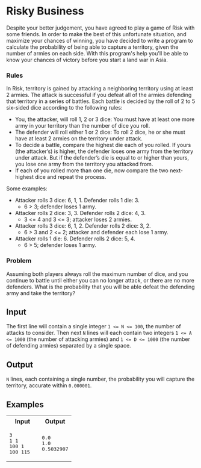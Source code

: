 # Risky Business

Despite your better judgement, you have agreed to play a game of Risk with some friends.
In order to make the best of this unfortunate situation, and maximize your chances of winning, you have decided to write a program to calculate the probability of being able to capture a territory, given the number of armies on each side.
With this program's help you'll be able to know your chances of victory before you start a land war in Asia.

### Rules
In Risk, territory is gained by attacking a neighboring territory using at least 2 armies. The attack is successful if you defeat all of the armies defending that territory in a series of battles. Each battle is decided by the roll of 2 to 5 six-sided dice according to the following rules:

- You, the attacker, will roll 1, 2 or 3 dice: You must have at least one more army in your territory than the number of dice you roll.
- The defender will roll either 1 or 2 dice: To roll 2 dice, he or she must have at least 2 armies on the territory under attack.
- To decide a battle, compare the highest die each of you rolled. If yours (the attacker’s) is higher, the defender loses one army from the territory under attack. But if the defender’s die is equal to or higher than yours, you lose one army from the territory you attacked from.
- If each of you rolled more than one die, now compare the two next-highest dice and repeat the process.

Some examples:
- Attacker rolls 3 dice: 6, 1, 1. Defender rolls 1 die: 3.
  - 6 > 3; defender loses 1 army.
- Attacker rolls 2 dice: 3, 3. Defender rolls 2 dice: 4, 3.
  - 3 <= 4 and 3 <= 3; attacker loses 2 armies.
- Attacker rolls 3 dice: 6, 1, 2. Defender rolls 2 dice: 3, 2.
  - 6 > 3 and 2 <= 2; attacker and defender each lose 1 army.
- Attacker rolls 1 die: 6. Defender rolls 2 dice: 5, 4.
  - 6 > 5; defender loses 1 army.

### Problem
Assuming both players always roll the maximum number of dice, and you continue to battle until either you can no longer attack, or there are no more defenders. What is the probability that you will be able defeat the defending army and take the territory?

## Input
The first line will contain a single integer `1 <= N <= 100`, the number of attacks to consider.
Then next `N` lines will each contain two integers `1 <= A <= 1000` (the number of attacking armies) and `1 <= D <= 1000` (the number of defending armies) separated by a single space.

## Output
`N` lines, each containing a single number, the probability you will capture the territory, accurate within `0.000001`.

## Examples
<table>
  <tr>
    <th width="50%">Input</th>
    <th width="50%">Output</th>
  </tr>
  <tr>
    <td>
<pre>
3
1 1
100 1
100 115
</pre>
    </td>
    <td>
<pre>
0.0
1.0
0.5032907
</pre>
    </td>
  </tr>
</table>
